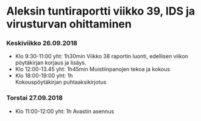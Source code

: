 # Aleksin tuntiraportti viikko 39, IDS ja virusturvan ohittaminen

### Keskiviikko 26.09.2018
* Klo 9:30-11:00 yht: 1h30min
Viikko 38 raportin luonti, edellisen viikon pöytäkirjan korjaus ja lisäys.
* Klo 12:00-13.45 yht: 1h45min
Muistiinpanojen tekoa ja kokous
* Klo 18:00-19:00 yht: 1h  
Kokouspöytäkirjan puhtaaksikirjotus  
 ### Torstai 27.09.2018
 * Klo 11:00-12:00 yht: 1h
 Avastin asennus
